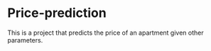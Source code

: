 # Price-prediction
This is a project that predicts the price of an apartment given other parameters.
